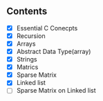 ##  Contents

- [x] Essential C Conecpts
- [x] Recursion
- [x] Arrays
- [x] Abstract Data Type(array)
- [x] Strings
- [x] Matrics
- [x] Sparse Matrix
- [x] Linked list
- [ ] Sparse Matrix on Linked list
